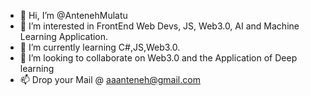 - 👋 Hi, I’m @AntenehMulatu
- 👀 I’m interested in FrontEnd Web Devs, JS, Web3.0, AI and Machine Learning Application.
- 🌱 I’m currently learning C#,JS,Web3.0.
- 💞️ I’m looking to collaborate on Web3.0 and the Application of Deep learning
- 📫 Drop your Mail @ aaanteneh@gmail.com

<!---
AntenehMulatu/AntenehMulatu is a ✨ special ✨ repository because its `README.md` (this file) appears on your GitHub profile.
You can click the Preview link to take a look at your changes.
--->
